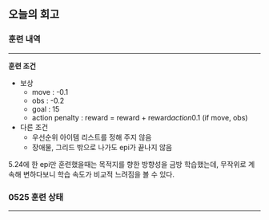 ## 오늘의 회고
### 훈련 내역
---
**훈련 조건**
- 보상
    +  move : -0.1
    +  obs : -0.2
    +  goal : 15
    +  action penalty : reward = reward + reward*action*0.1 (if move, obs)
- 다른 조건
    + 우선순위 아이템 리스트를 정해 주지 않음
    + 장애물, 그리드 밖으로 나가도 epi가 끝나지 않음

5.24에 한 epi만 훈련했을때는 목적지를 향한 방향성을 금방 학습했는데, 무작위로 계속해 변하다보니 학습 속도가 비교적 느려짐을 볼 수 있다.

### 0525 훈련 상태
---
